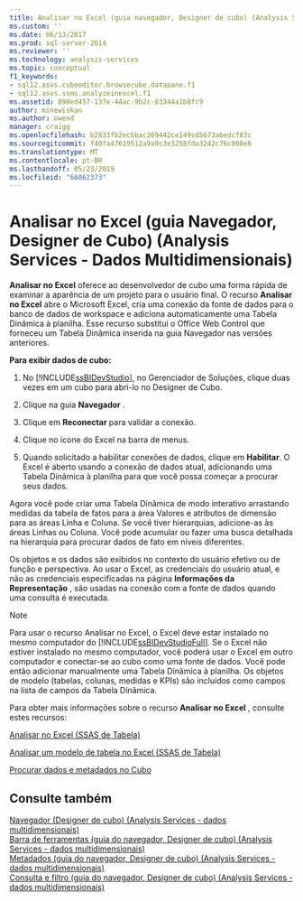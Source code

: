 ```yaml
---
title: Analisar no Excel (guia navegador, Designer de cubo) (Analysis Services - dados multidimensionais) | Microsoft Docs
ms.custom: ''
ms.date: 06/13/2017
ms.prod: sql-server-2014
ms.reviewer: ''
ms.technology: analysis-services
ms.topic: conceptual
f1_keywords:
- sql12.asvs.cubeeditor.browsecube.datapane.f1
- sql12.asvs.ssms.analyzeinexcel.f1
ms.assetid: 890ed457-137e-44ac-9b2c-83344a1b8fc9
author: minewiskan
ms.author: owend
manager: craigg
ms.openlocfilehash: b2833fb2ecbbac269442ce149cd5673abedcf83c
ms.sourcegitcommit: f40fa47619512a9a9c3e3258fda3242c76c008e6
ms.translationtype: MT
ms.contentlocale: pt-BR
ms.lasthandoff: 05/23/2019
ms.locfileid: "66062373"
---
```

# <a name="analyze-in-excel-browser-tab-cube-designer-analysis-services---multidimensional-data"></a>Analisar no Excel (guia Navegador, Designer de Cubo) (Analysis Services - Dados Multidimensionais)
  **Analisar no Excel** oferece ao desenvolvedor de cubo uma forma rápida de examinar a aparência de um projeto para o usuário final. O recurso **Analisar no Excel** abre o Microsoft Excel, cria uma conexão da fonte de dados para o banco de dados de workspace e adiciona automaticamente uma Tabela Dinâmica à planilha. Esse recurso substitui o Office Web Control que forneceu um Tabela Dinâmica inserida na guia Navegador nas versões anteriores.  
  
 **Para exibir dados de cubo:**  
  
1.  No [!INCLUDE[ssBIDevStudio](../includes/ssbidevstudio-md.md)], no Gerenciador de Soluções, clique duas vezes em um cubo para abri-lo no Designer de Cubo.  
  
2.  Clique na guia **Navegador** .  
  
3.  Clique em **Reconectar** para validar a conexão.  
  
4.  Clique no ícone do Excel na barra de menus.  
  
5.  Quando solicitado a habilitar conexões de dados, clique em **Habilitar**. O Excel é aberto usando a conexão de dados atual, adicionando uma Tabela Dinâmica à planilha para que você possa começar a procurar seus dados.  
  
 Agora você pode criar uma Tabela Dinâmica de modo interativo arrastando medidas da tabela de fatos para a área Valores e atributos de dimensão para as áreas Linha e Coluna. Se você tiver hierarquias, adicione-as às áreas Linhas ou Coluna. Você pode acumular ou fazer uma busca detalhada na hierarquia para procurar dados de fato em níveis diferentes.  
  
 Os objetos e os dados são exibidos no contexto do usuário efetivo ou de função e perspectiva. Ao usar o Excel, as credenciais do usuário atual, e não as credenciais especificadas na página **Informações da Representação** , são usadas na conexão com a fonte de dados quando uma consulta é executada.  
  
> [!NOTE]  
>  Para usar o recurso Analisar no Excel, o Excel deve estar instalado no mesmo computador do [!INCLUDE[ssBIDevStudioFull](../includes/ssbidevstudiofull-md.md)]. Se o Excel não estiver instalado no mesmo computador, você poderá usar o Excel em outro computador e conectar-se ao cubo como uma fonte de dados. Você pode então adicionar manualmente uma Tabela Dinâmica à planilha. Os objetos de modelo (tabelas, colunas, medidas e KPIs) são incluídos como campos na lista de campos da Tabela Dinâmica.  
  
 Para obter mais informações sobre o recurso **Analisar no Excel** , consulte estes recursos:  
  
 [Analisar no Excel &#40;SSAS de Tabela&#41;](tabular-models/analyze-in-excel-ssas-tabular.md)  
  
 [Analisar um modelo de tabela no Excel &#40;SSAS de Tabela&#41;](tabular-models/analyze-a-tabular-model-in-excel-ssas-tabular.md)  
  
 [Procurar dados e metadados no Cubo](multidimensional-models/browse-data-and-metadata-in-cube.md)  
  
## <a name="see-also"></a>Consulte também  
 [Navegador &#40;Designer de cubo&#41; &#40;Analysis Services - dados multidimensionais&#41;](browser-cube-designer-analysis-services-multidimensional-data.md)   
 [Barra de ferramentas &#40;guia do navegador, Designer de cubo&#41; &#40;Analysis Services - dados multidimensionais&#41;](toolbar-browser-tab-cube-designer-analysis-services-multidimensional-data.md)   
 [Metadados &#40;guia do navegador, Designer de cubo&#41; &#40;Analysis Services - dados multidimensionais&#41;](metadata-browser-tab-cube-designer-analysis-services-multidimensional-data.md)   
 [Consulta e filtro &#40;guia do navegador, Designer de cubo&#41; &#40;Analysis Services - dados multidimensionais&#41;](query-filter-browser-cube-designer-analysis-services-multidimensional-data.md)  
  
  
